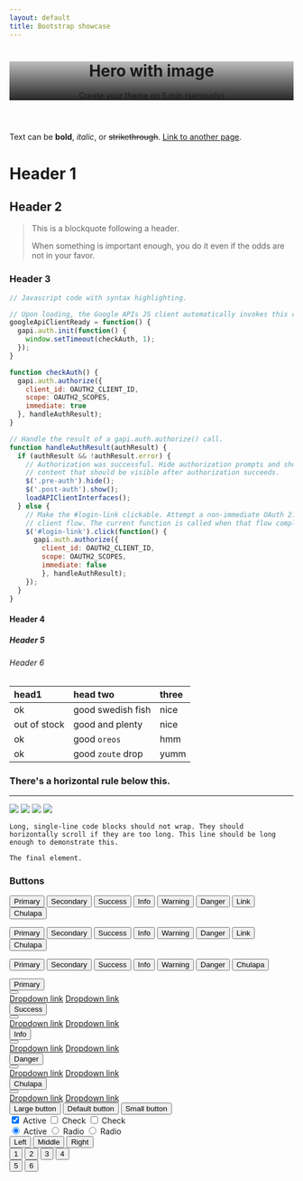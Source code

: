 ```yaml
---
layout: default
title: Bootstrap showcase
---
```


<header class="pb-1 hero-chulapa-image" style="  background-image: linear-gradient(rgba(0, 0, 0, 0.25), rgba(0, 0, 0, 0.85)), url('https://i.imgur.com/YK1Vrl1.jpg');">
      <div class="container">
          <div class="row">
              <div class="col-xl-10 offset-xl-1 text-md-center">
                  <h1 class="pb-5">Hero with image</h1>
                  <p class="p-2">Create your theme on 5 min (seriously)</p>
              </div>
          </div>
      </div>
  </header>


Text can be **bold**, _italic_, or ~~strikethrough~~. [Link to another page](./another-page.html).


# Header 1
## Header 2

> This is a blockquote following a header.
>
> When something is important enough, you do it even if the odds are not in your favor.

### Header 3

```js
// Javascript code with syntax highlighting.

// Upon loading, the Google APIs JS client automatically invokes this callback.
googleApiClientReady = function() {
  gapi.auth.init(function() {
    window.setTimeout(checkAuth, 1);
  });
}

function checkAuth() {
  gapi.auth.authorize({
    client_id: OAUTH2_CLIENT_ID,
    scope: OAUTH2_SCOPES,
    immediate: true
  }, handleAuthResult);
}

// Handle the result of a gapi.auth.authorize() call.
function handleAuthResult(authResult) {
  if (authResult && !authResult.error) {
    // Authorization was successful. Hide authorization prompts and show
    // content that should be visible after authorization succeeds.
    $('.pre-auth').hide();
    $('.post-auth').show();
    loadAPIClientInterfaces();
  } else {
    // Make the #login-link clickable. Attempt a non-immediate OAuth 2.0
    // client flow. The current function is called when that flow completes.
    $('#login-link').click(function() {
      gapi.auth.authorize({
        client_id: OAUTH2_CLIENT_ID,
        scope: OAUTH2_SCOPES,
        immediate: false
        }, handleAuthResult);
    });
  }
}
```

#### Header 4

##### Header 5

###### Header 6

| head1        | head two          | three |
|:-------------|:------------------|:------|
| ok           | good swedish fish | nice  |
| out of stock | good and plenty   | nice  |
| ok           | good `oreos`      | hmm   |
| ok           | good `zoute` drop | yumm  |

### There's a horizontal rule below this.

* * *

![](https://via.placeholder.com/300.png)
![](https://via.placeholder.com/800x200.png)
![](https://via.placeholder.com/1200x200.png)
![](https://via.placeholder.com/2000x200.png)

```
Long, single-line code blocks should not wrap. They should horizontally scroll if they are too long. This line should be long enough to demonstrate this.
```

```
The final element.
```


### Buttons

<button type="button" class="btn btn-primary">Primary</button>
<button type="button" class="btn btn-secondary">Secondary</button>
<button type="button" class="btn btn-success">Success</button>
<button type="button" class="btn btn-info">Info</button>
<button type="button" class="btn btn-warning">Warning</button>
<button type="button" class="btn btn-danger">Danger</button>
<button type="button" class="btn btn-link">Link</button>
<button type="button" class="btn btn-chulapa">Chulapa</button>


<button type="button" class="btn btn-primary disabled">Primary</button>
<button type="button" class="btn btn-secondary disabled">Secondary</button>
<button type="button" class="btn btn-success disabled">Success</button>
<button type="button" class="btn btn-info disabled">Info</button>
<button type="button" class="btn btn-warning disabled">Warning</button>
<button type="button" class="btn btn-danger disabled">Danger</button>
<button type="button" class="btn btn-link disabled">Link</button>
<button type="button" class="btn btn-chulapa disabled">Chulapa</button>


<button type="button" class="btn btn-outline-primary">Primary</button>
<button type="button" class="btn btn-outline-secondary">Secondary</button>
<button type="button" class="btn btn-outline-success">Success</button>
<button type="button" class="btn btn-outline-info">Info</button>
<button type="button" class="btn btn-outline-warning">Warning</button>
<button type="button" class="btn btn-outline-danger">Danger</button>
<button type="button" class="btn btn-outline-chulapa">Chulapa</button>

<div class="btn-group" role="group" aria-label="Button group with nested dropdown">
	<button type="button" class="btn btn-primary">Primary</button>
	<div class="btn-group" role="group">
		<button  type="button" class="btn btn-primary dropdown-toggle" data-toggle="dropdown" aria-haspopup="true" aria-expanded="false"></button>
		<div class="dropdown-menu" aria-labelledby="btnGroupDrop1">
			<a class="dropdown-item" href="#">Dropdown link</a>
			<a class="dropdown-item" href="#">Dropdown link</a>
		</div>
	</div>
</div>

<div class="btn-group" role="group" aria-label="Button group with nested dropdown">
	<button type="button" class="btn btn-success">Success</button>
	<div class="btn-group" role="group">
		<button  type="button" class="btn btn-success dropdown-toggle" data-toggle="dropdown" aria-haspopup="true" aria-expanded="false"></button>
		<div class="dropdown-menu" aria-labelledby="btnGroupDrop2">
			<a class="dropdown-item" href="#">Dropdown link</a>
			<a class="dropdown-item" href="#">Dropdown link</a>
		</div>
	</div>
</div>

<div class="btn-group" role="group" aria-label="Button group with nested dropdown">
	<button type="button" class="btn btn-info">Info</button>
	<div class="btn-group" role="group">
		<button  type="button" class="btn btn-info dropdown-toggle" data-toggle="dropdown" aria-haspopup="true" aria-expanded="false"></button>
		<div class="dropdown-menu" aria-labelledby="btnGroupDrop3">
			<a class="dropdown-item" href="#">Dropdown link</a>
			<a class="dropdown-item" href="#">Dropdown link</a>
		</div>
	</div>
</div>

<div class="btn-group" role="group" aria-label="Button group with nested dropdown">
	<button type="button" class="btn btn-danger">Danger</button>
	<div class="btn-group" role="group">
		<button  type="button" class="btn btn-danger dropdown-toggle" data-toggle="dropdown" aria-haspopup="true" aria-expanded="false"></button>
		<div class="dropdown-menu" aria-labelledby="btnGroupDrop4">
			<a class="dropdown-item" href="#">Dropdown link</a>
			<a class="dropdown-item" href="#">Dropdown link</a>
		</div>
	</div>
</div>

<div class="btn-group" role="group" aria-label="Button group with nested dropdown">
	<button type="button" class="btn btn-chulapa">Chulapa</button>
	<div class="btn-group" role="group">
		<button  type="button" class="btn btn-chulapa dropdown-toggle" data-toggle="dropdown" aria-haspopup="true" aria-expanded="false"></button>
		<div class="dropdown-menu" aria-labelledby="btnGroupDrop4">
			<a class="dropdown-item" href="#">Dropdown link</a>
			<a class="dropdown-item" href="#">Dropdown link</a>
		</div>
	</div>
</div>

<div class="my-1">
  <button type="button" class="btn btn-primary btn-lg">Large button</button>
  <button type="button" class="btn btn-primary">Default button</button>
  <button type="button" class="btn btn-primary btn-sm">Small button</button>
</div>

<div class="btn-group btn-group-toggle my-1" data-toggle="buttons">
	<label class="btn btn-primary active">
		<input type="checkbox" checked="" autocomplete="off"> Active
	</label>
	<label class="btn btn-primary">
		<input type="checkbox" autocomplete="off"> Check
	</label>
	<label class="btn btn-primary">
		<input type="checkbox" autocomplete="off"> Check
	</label>
</div>

<div class="btn-group btn-group-toggle my-1" data-toggle="buttons">
	<label class="btn btn-primary active">
		<input type="radio" name="options"  autocomplete="off" checked=""> Active
	</label>
	<label class="btn btn-primary">
		<input type="radio" name="options" autocomplete="off"> Radio
	</label>
	<label class="btn btn-primary">
		<input type="radio" name="options" autocomplete="off"> Radio
	</label>
</div>

<div class="btn-group my-1" role="group" aria-label="Basic example">
	<button type="button" class="btn btn-secondary">Left</button>
	<button type="button" class="btn btn-secondary">Middle</button>
	<button type="button" class="btn btn-secondary">Right</button>
</div>



<div class="btn-toolbar my-1" role="toolbar" aria-label="Toolbar with button groups">
	<div class="btn-group mr-2" role="group" aria-label="First group">
		<button type="button" class="btn btn-secondary">1</button>
		<button type="button" class="btn btn-secondary">2</button>
		<button type="button" class="btn btn-secondary">3</button>
		<button type="button" class="btn btn-secondary">4</button>
	</div>
	<div class="btn-group mr-2" role="group" aria-label="Second group">
		<button type="button" class="btn btn-secondary">5</button>
		<button type="button" class="btn btn-secondary">6</button>
	</div>
</div>